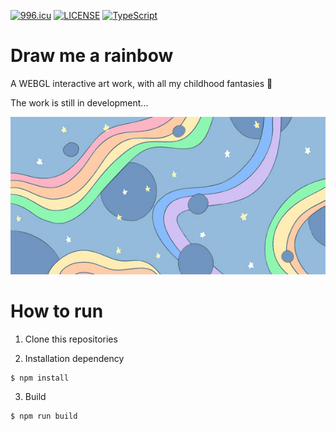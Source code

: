 [![996.icu](https://img.shields.io/badge/link-996.icu-red.svg)](https://996.icu)
[![LICENSE](https://img.shields.io/badge/license-Anti%20996-blue.svg)](https://github.com/996icu/996.ICU/blob/master/LICENSE)
[![TypeScript](https://badges.frapsoft.com/typescript/code/typescript.svg?v=101)](https://github.com/ellerbrock/typescript-badges/)

# Draw me a rainbow

A WEBGL interactive art work, with all my childhood fantasies 🌈

The work is still in development...

![target](./preview/target.jpg)

# How to run

1. Clone this repositories

2. Installation dependency

```
$ npm install
```

3. Build

```
$ npm run build
```